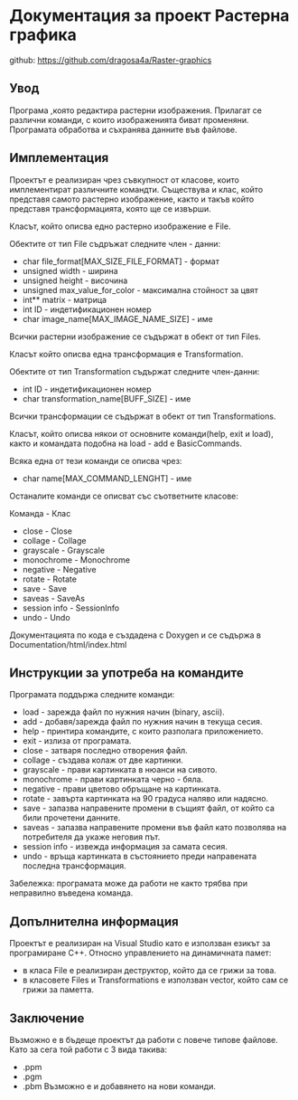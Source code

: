 # Документация за проект Растерна графика
github: https://github.com/dragosa4a/Raster-graphics

## Увод 
Програма ,която редактира растерни изображения. Прилагат се различни команди, с които изображенията биват променяни. Програмата обработва и съхранява данните във файлове.

## Имплементация
Проектът е реализиран чрез съвкупност от класове, които имплементират различните командти. Съществува и клас, който представя самото растерно изображение, както и такъв който представя трансформацията, която ще се извърши.

Класът, който описва едно растерно изображение е File.

Обектите от тип File съдръжат следните член - данни:
  
* char file_format[MAX_SIZE_FILE_FORMAT] - формат
* unsigned width - ширина
* unsigned height - височина
* unsigned max_value_for_color - максимална стойност за цвят
* int** matrix - матрица
* int ID - индетификационен номер
* char image_name[MAX_IMAGE_NAME_SIZE] - име    

Всички растерни изображение се съдържат в обект от тип Files.

Класът който описва една трансформация е Transformation.

Обектите от тип Transformation съдържат следните член-данни:

* int ID - индетификационен номер
* char transformation_name[BUFF_SIZE] - име 

Всички трансформации се съдържат в обект от тип Transformations.

Класът, който описва някои от основните команди(help, exit и load), както и командата подобна на load - add е BasicCommands.

Всяка една от тези команди се описва чрез:

* char name[MAX_COMMAND_LENGHT] - име 

Останалите команди се описват със съответните класове:

Команда - Клас
* close - Close 
* collage - Collage
* grayscale - Grayscale
* monochrome - Monochrome
* negative - Negative
* rotate - Rotate
* save - Save
* saveas - SaveAs
* session info - SessionInfo
* undo - Undo


Документацията по кода е създадена с Doxygen и се съдържа в Documentation/html/index.html

## Инструкции за употреба на командите
Програмата поддържа следните команди:

* load - зарежда файл по нужния начин (binary, ascii).
* add - добавя/зарежда файл по нужния начин в текуща сесия.
* help - принтира командите, с които разполага приложението.
* exit - излиза от програмата.
* close - затваря последно отворения файл.
* collage - създава колаж от две картинки.
* grayscale - прави картинката в нюанси на сивото.
* monochrome - прави картинката черно - бяла.
* negative - прави цветово обръщане на картинката.
* rotate - завърта картинката на 90 градуса наляво или надясно.
* save - запазва направените промени в същият файл, от който са били прочетени данните.
* saveas - запазва направените промени във файл като позволява на потребителя да укаже неговия път.
* session info - извежда информация за самата сесия.
* undo - връща картинката в състоянието преди направената последна трансформация.

Забележка: програмата може да работи не както трябва при неправилно въведена команда.

## Допълнителна информация
Проектът е реализиран на Visual Studio като е използван езикът за програмиране C++. 
Относно управлението на динамичната памет:
* в класа File е реализиран деструктор, който да се грижи за това.
* в класовете Files и Transformations е използван vector, който сам се грижи за паметта.

## Заключение
Възможно е в бъдеще проектът да работи с повече типове файлове. Като за сега той работи с 3 вида такива:
* .ppm
* .pgm
* .pbm
Възможно е и добавянето на нови команди.
